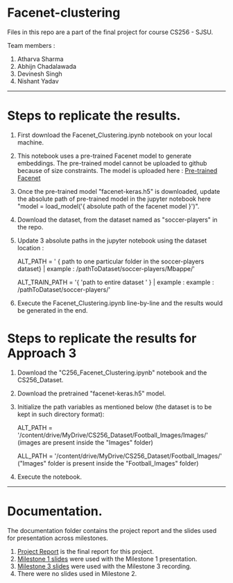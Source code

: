 # Facenet-clustering
Files in this repo are a part of the final project for course CS256 - SJSU. 

Team members : 
1) Atharva Sharma
2) Abhijn Chadalawada
3) Devinesh Singh
4) Nishant Yadav


-----------------------------------------------------------------

# Steps to replicate the results.

1) First download the Facenet_Clustering.ipynb notebook on your local machine.
2) This notebook uses a pre-trained Facenet model to generate embeddings. The pre-trained model cannot be uploaded to github because of size constraints. The model is uploaded here : <a href="https://drive.google.com/file/d/142A5LrfirU6Xdksjp_RfAe5rGc6g7VwU/view?usp=sharing">Pre-trained Facenet</a>
3) Once the pre-trained model "facenet-keras.h5" is downloaded, update the absolute path of pre-trained model in the jupyter notebook here "model = load_model('{ absolute path of the facenet model }')".
4) Download the dataset, from the dataset named as "soccer-players" in the repo. 
5) Update 3 absolute paths in the jupyter notebook using the dataset location : 

    ALT_PATH = ' { path to one particular folder in the soccer-players dataset} | example : /pathToDataset/soccer-players/Mbappe/'

    ALT_TRAIN_PATH = '{ 'path to entire dataset ' }  | example :  example : /pathToDataset/soccer-players/'

6) Execute the Facenet_Clustering.ipynb line-by-line and the results would be generated in the end. 

# Steps to replicate the results for Approach 3

1) Download the "C256_Facenet_Clustering.ipynb" notebook and the CS256_Dataset.
2) Download the pretrained "facenet-keras.h5" model.
3) Initialize the path variables as mentioned below (the dataset is to be kept in such directory format):

   ALT_PATH = '/content/drive/MyDrive/CS256_Dataset/Football_Images/Images/'  (images are present inside the "Images" folder)

   ALL_PATH = '/content/drive/MyDrive/CS256_Dataset/Football_Images/'    ("Images" folder is present inside the "Football_Images" folder)
4) Execute the notebook.

-----------------------------------------------------------------

# Documentation.

The documentation folder contains the project report and the slides used for presentation across milestones.
1) <a href="https://github.com/AtharvaSharmaSJ/Facenet-clustering/blob/main/documentation/Project%20Report.pdf">Project Report</a> is the final report for this project.
2) <a href="https://github.com/AtharvaSharmaSJ/Facenet-clustering/blob/main/documentation/Milestone%201%20slides.pdf">Milestone 1 slides</a> were used with the Milestone 1 presentation.
3) <a href="https://github.com/AtharvaSharmaSJ/Facenet-clustering/blob/main/documentation/Milestone%203%20slides.pdf">Milestone 3 slides</a> were used with the Milestone 3 recording.
4) There were no slides used in Milestone 2.

